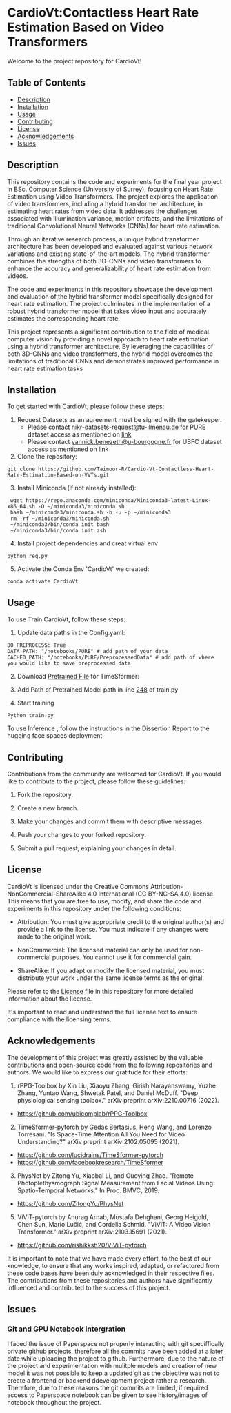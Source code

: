 # CardioVt:Contactless Heart Rate Estimation Based on Video Transformers

Welcome to the project repository for CardioVt!

## Table of Contents
- [Description](#description)
- [Installation](#installation)
- [Usage](#usage)
- [Contributing](#contributing)
- [License](#license)
- [Acknowledgements](#acknowledgements)
- [Issues](#issues)

## Description

This repository contains the code and experiments for the final year project in BSc. Computer Science (University of Surrey), focusing on Heart Rate Estimation using Video Transformers. The project explores the application of video transformers, including a hybrid transformer architecture, in estimating heart rates from video data. It addresses the challenges associated with illumination variance, motion artifacts, and the limitations of traditional Convolutional Neural Networks (CNNs) for heart rate estimation.

Through an iterative research process, a unique hybrid transformer architecture has been developed and evaluated against various network variations and existing state-of-the-art models. The hybrid transformer combines the strengths of both 3D-CNNs and video transformers to enhance the accuracy and generalizability of heart rate estimation from videos.

The code and experiments in this repository showcase the development and evaluation of the hybrid transformer model specifically designed for heart rate estimation. The project culminates in the implementation of a robust hybrid transformer model that takes video input and accurately estimates the corresponding heart rate.

This project represents a significant contribution to the field of medical computer vision by providing a novel approach to heart rate estimation using a hybrid transformer architecture. By leveraging the capabilities of both 3D-CNNs and video transformers, the hybrid model overcomes the limitations of traditional CNNs and demonstrates improved performance in heart rate estimation tasks

## Installation

To get started with CardioVt, please follow these steps:
1. Request Datasets as an agreement must be signed with the gatekeeper.
   - Please contact nikr-datasets-request@tu-ilmenau.de for PURE dataset access as mentioned on [link](https://www.tu-ilmenau.de/en/university/departments/department-of-computer-science-and-automation/profile/institutes-and-groups/institute-of-computer-and-systems-engineering/group-for-neuroinformatics-and-cognitive-robotics/data-sets-code/pulse-rate-detection-dataset-pure)
   - Please contact yannick.benezeth@u-bourgogne.fr for UBFC dataset access as mentioned on [link](https://sites.google.com/view/ybenezeth/ubfcrppg)
2. Clone the repository:
  ``` 
  git clone https://github.com/Taimoor-R/Cardio-Vt-Contactless-Heart-Rate-Estimation-Based-on-VVTs.git 
  ```
3. Install Miniconda (if not already installed):
  ```mkdir -p ~/miniconda3
   wget https://repo.anaconda.com/miniconda/Miniconda3-latest-Linux-x86_64.sh -O ~/miniconda3/miniconda.sh
   bash ~/miniconda3/miniconda.sh -b -u -p ~/miniconda3
   rm -rf ~/miniconda3/miniconda.sh
   ~/miniconda3/bin/conda init bash
   ~/miniconda3/bin/conda init zsh
  ```
4. Install project dependencies and creat virtual env
  ``` 
  python req.py 
  ```
5. Activate the Conda Env 'CardioVt' we created:
  ``` 
  conda activate CardioVt 
  ```
  
## Usage
To use Train CardioVt, follow these steps:

1. Update data paths in the Config.yaml:
  ``` 
  DO_PREPROCESS: True            
  DATA_PATH: "/notebooks/PURE" # add path of your data                    
  CACHED_PATH: "/notebooks/PURE/PreprocessedData" # add path of where you would like to save preprocessed data
  ```
2. Download [Pretrained File](https://www.dropbox.com/s/4roflx4q1gscu85/TimeSformer_divST_32x32_224_HowTo100M.pyth?dl=0) for TimeSformer:

3. Add Path of Pretrained Model path in line [248](https://github.com/Taimoor-R/HR-VViT-Contactless-Heart-Rate-Estimation-Based-on-VViTs/blob/2157b35cd15f75063c3ab33b63adc3501acb8702/train.py#LL248C5-L248C121) of train.py

4. Start training
  ``` 
  Python train.py
  ```
To use Inference , follow the instructions in the Dissertion Report to the hugging face spaces deployment


## Contributing
Contributions from the community are welcomed for CardioVt. If you would like to contribute to the project, please follow these guidelines:

1. Fork the repository.

2. Create a new branch.

3. Make your changes and commit them with descriptive messages.

4. Push your changes to your forked repository.

5. Submit a pull request, explaining your changes in detail.

## License
CardioVt is licensed under the Creative Commons Attribution-NonCommercial-ShareAlike 4.0 International (CC BY-NC-SA 4.0) license. This means that you are free to use, modify, and share the code and experiments in this repository under the following conditions:

- Attribution: You must give appropriate credit to the original author(s) and provide a link to the license. You must indicate if any changes were made to the original work.

- NonCommercial: The licensed material can only be used for non-commercial purposes. You cannot use it for commercial gain.

- ShareAlike: If you adapt or modify the licensed material, you must distribute your work under the same license terms as the original.

Please refer to the [License](LICENSE) file in this repository for more detailed information about the license.

It's important to read and understand the full license text to ensure compliance with the licensing terms.

## Acknowledgements
The development of this project was greatly assisted by the valuable contributions and open-source code from the following repositories and authors. We would like to express our gratitude for their efforts:

1. rPPG-Toolbox by Xin Liu, Xiaoyu Zhang, Girish Narayanswamy, Yuzhe Zhang, Yuntao Wang, Shwetak Patel, and Daniel McDuff. "Deep physiological sensing toolbox." arXiv preprint arXiv:2210.00716 (2022). 
  - https://github.com/ubicomplab/rPPG-Toolbox
2. TimeSformer-pytorch by Gedas Bertasius, Heng Wang, and Lorenzo Torresani. "Is Space-Time Attention All You Need for Video Understanding?" arXiv preprint arXiv:2102.05095 (2021).
  - https://github.com/lucidrains/TimeSformer-pytorch
  - https://github.com/facebookresearch/TimeSformer
3. PhysNet by Zitong Yu, Xiaobai Li, and Guoying Zhao. "Remote Photoplethysmograph Signal Measurement from Facial Videos Using Spatio-Temporal Networks." In Proc. BMVC, 2019.
  - https://github.com/ZitongYu/PhysNet
5. ViViT-pytorch by Anurag Arnab, Mostafa Dehghani, Georg Heigold, Chen Sun, Mario Lučić, and Cordelia Schmid. "ViViT: A Video Vision Transformer." arXiv preprint arXiv:2103.15691 (2021).
  - https://github.com/rishikksh20/ViViT-pytorch

It is important to note that we have made every effort, to the best of our knowledge, to ensure that any works inspired, adapted, or refactored from these code bases have been duly acknowledged in their respective files. The contributions from these repositories and authors have significantly influenced and contributed to the success of this project.
## Issues
### Git and GPU Notebook intergration
I faced the issue of Paperspace not properly interacting with git speciffically private github projects, therefore all the commits have been added at a later date while uploading the project to github. Furthermore, due to the nature of the project and experimentation with mulitple models and creation of new model it was not possible to keep a updated git as the objective was not to create a frontend or backend ddevelopment project rather a research. Therefore, due to these reasons the git commits are limited, if required access to Paperspace notebook can be given to see history/images of notebook throughout the project.
